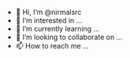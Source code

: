 - 👋 Hi, I’m @nirmalsrc
- 👀 I’m interested in ...
- 🌱 I’m currently learning ...
- 💞️ I’m looking to collaborate on ...
- 📫 How to reach me ...

<!---
nirmalsrc/nirmalsrc is a ✨ special ✨ repository because its `README.md` (this file) appears on your GitHub profile.
You can click the Preview link to take a look at your changes.
--->
